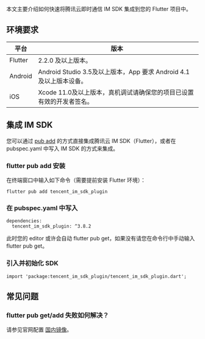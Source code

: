 本文主要介绍如何快速将腾讯云即时通信 IM SDK 集成到您的 Flutter 项目中。

## 环境要求

| 平台 | 版本 | 
|---------|---------|
| Flutter | 2.2.0 及以上版本。 | 
|Android|Android Studio 3.5及以上版本，App 要求 Android 4.1及以上版本设备。|
|iOS|Xcode 11.0及以上版本，真机调试请确保您的项目已设置有效的开发者签名。|


## 集成 IM SDK
您可以通过 [pub add](https://pub.dev/packages/tencent_im_sdk_plugin) 的方式直接集成腾讯云 IM SDK（Flutter），或者在 pubspec.yaml 中写入 IM SDK 的方式来集成。


### flutter pub add 安装
在终端窗口中输入如下命令（需要提前安装 Flutter 环境）：
```
flutter pub add tencent_im_sdk_plugin
```

### 在 pubspec.yaml 中写入
```
dependencies:
  tencent_im_sdk_plugin: ^3.8.2
```
此时您的 editor 或许会自动 flutter pub get，如果没有请您在命令行中手动输入 flutter pub get。


### 引入并初始化 SDK
```
import 'package:tencent_im_sdk_plugin/tencent_im_sdk_plugin.dart';

```


## 常见问题

### flutter pub get/add 失败如何解决？
请参见官网配置 [国内镜像](https://flutter.cn/community/china)。


